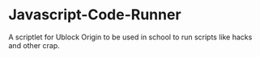 # Javascript-Code-Runner
A scriptlet for Ublock Origin to be used in school to run scripts like hacks and other crap.

